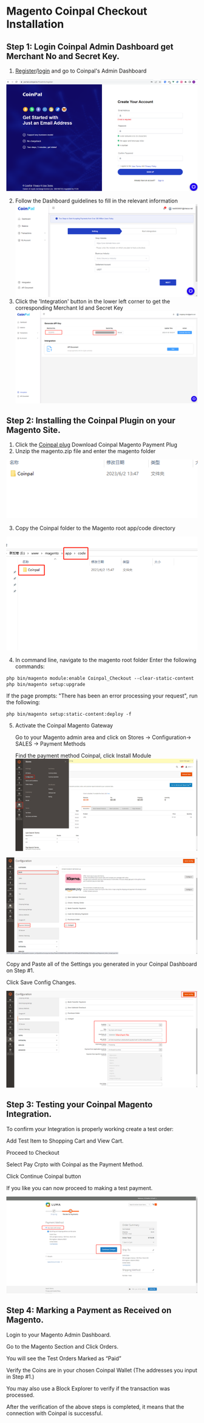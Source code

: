 # Magento Coinpal Checkout Installation

## Step 1: Login Coinpal Admin Dashboard get Merchant No and Secret Key.
1. [Register](https://portal.coinpal.io/#/admin/register)/[login](https://portal.coinpal.io/#/admin/login) and go to Coinpal's Admin Dashboard 

![](./img/register.png)

2. Follow the Dashboard guidelines to fill in the relevant information
![](./img/kyb.png)
3. Click the 'Integration' button in the lower left corner to get the corresponding Merchant Id and Secret Key
![](./img/api-key.png)

## Step 2: Installing the Coinpal Plugin on your Magento Site.
1. Click the  [Coinpal plug](https://github.com/coinpal-io/plug_magento/blob/master/magento.zip)  Download Coinpal Magento Payment Plug
2. Unzip the magento.zip file and enter the magento folder

![](./img/file1.png)

3. Copy the Coinpal folder to the Magento root app/code directory

![](./img/file2.png)

4. In command line, navigate to the magento root folder
Enter the following commands:

```
php bin/magento module:enable Coinpal_Checkout --clear-static-content
php bin/magento setup:upgrade
```

   If the page prompts: "There has been an error processing your request", run the following:
   
```
php bin/magento setup:static-content:deploy -f
```


5. Activate the Coinpal Magento Gateway

    Go to your Magento admin area and click on Stores -> Configuration-> SALES -> Payment Methods

    Find the payment method Coinpal, click Install Module
![](./img/set.png)

![](./img/set2.png)

Copy and Paste all of the Settings you generated in your Coinpal Dashboard on Step #1.

Click Save Config Changes.

![](./img/set3.png)


## Step 3: Testing your Coinpal Magento Integration.

To confirm your Integration is properly working create a test order:

Add Test Item to Shopping Cart and View Cart.

Proceed to Checkout

Select Pay Crpto with Coinpal as the Payment Method.

Click Continue Coinpal button

If you like you can now proceed to making a test payment.

![](./img/checkout.png)

## Step 4: Marking a Payment as Received on Magento.

Login to your Magento Admin Dashboard.

Go to the Magento Section and Click Orders.

You will see the Test Orders Marked as “Paid”

Verify the Coins are in your chosen Coinpal Wallet (The addresses you input in Step #1.)

You may also use a Block Explorer to verify if the transaction was processed.

After the verification of the above steps is completed, it means that the connection with Coinpal is successful.





